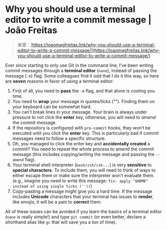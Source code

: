 <!--yml
category: 未分类
date: 2024-05-29 12:33:31
-->

# Why you should use a terminal editor to write a commit message | João Freitas

> 来源：[https://joaomagfreitas.link/why-you-should-use-a-terminal-editor-to-write-a-commit-message/](https://joaomagfreitas.link/why-you-should-use-a-terminal-editor-to-write-a-commit-message/)

 <content>Ever since starting to only use Git in the command line, I’ve been writing commit messages through a **terminal editor** (`nano`), instead of passing the message (`-m`) flag. Some colleagues find it odd that I do it this way, so here are **seven** reasons in favor of using a terminal editor:

1.  First of all, you need to **pass** the `-m` flag, and that alone is costing you time.
2.  You need to **wrap** your message in quotes/ticks (""). Finding them on your keyboard can be somewhat hard.
3.  You can’t break lines in your message. Your brain is always under pressure to not click the **enter** key, otherwise, you will need to *amend* the commit message.
4.  If the repository is configured with `pre-commit` hooks, they won’t be executed until you click the **enter** key. This is particularly bad if commit messages need to follow a specific structure.
5.  Oh, you managed to click the enter key and **accidentally created** a commit? You need to repeat the whole process to amend the commit message (this includes copying/writing the message and passing the `--amend` flag).
6.  Your terminal shell interpreter (`bash/zsh/csh...`) is very **sensitive** to **special characters**. To include them, you will need to think of ways to either escape them or make sure the interpreter won’t evaluate them. (e.g., imagine you need to write this message: `fix: apply "$HOME" instead of using single ticks (''))`)
7.  Copy-pasting a message might give you a hard time. If the message includes **Unicode** characters that your terminal has issues to **render**, like emojis, it will be a pain to **correct** them.

All of these issues can be avoided if you learn the basics of a terminal editor (`nano` is really simple!) and type `git commit` (or even better, declare a shorthand alias like `gc` that will save you a ton of time).</content>